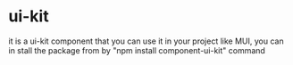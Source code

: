 # ui-kit 
it is a ui-kit component that you can use it in your project like MUI, you can in stall the package from by  "npm install component-ui-kit" command
